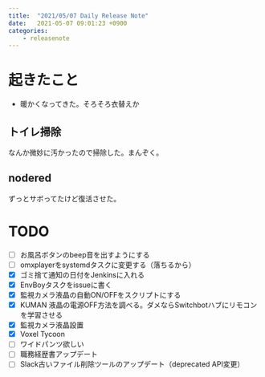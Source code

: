```yaml
---
title:  "2021/05/07 Daily Release Note"
date:   2021-05-07 09:01:23 +0900
categories:
	- releasenote
---
```

# 起きたこと

* 暖かくなってきた。そろそろ衣替えか

## トイレ掃除

なんか微妙に汚かったので掃除した。まんぞく。

## nodered

ずっとサボってたけど復活させた。

# TODO 

- [ ] お風呂ボタンのbeep音を出すようにする
- [ ] omxplayerをsystemdタスクに変更する（落ちるから）
- [x] ゴミ捨て通知の日付をJenkinsに入れる
- [x] EnvBoyタスクをissueに書く
- [x] 監視カメラ液晶の自動ON/OFFをスクリプトにする
- [x] KUMAN 液晶の電源OFF方法を調べる。ダメならSwitchbotハブにリモコンを学習させる
- [x] 監視カメラ液晶設置
- [x] Voxel Tycoon
- [ ] ワイドパンツ欲しい
- [ ] 職務経歴書アップデート
- [ ] Slack古いファイル削除ツールのアップデート（deprecated API変更）